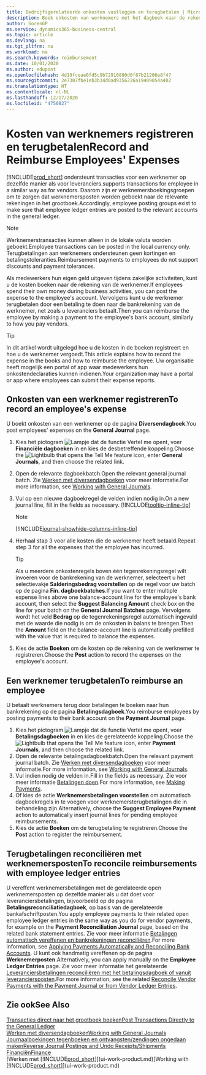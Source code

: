 ```yaml
---
title: Bedrijfsgerelateerde onkosten vastleggen en terugbetalen | Microsoft Docs
description: Boek onkosten van werknemers met het dagboek naar de rekening van de werknemer en boek later een betaling naar de bankrekening van de werknemer om bedrijfgerelateerde onkosten terug te betalen.
author: SorenGP
ms.service: dynamics365-business-central
ms.topic: article
ms.devlang: na
ms.tgt_pltfrm: na
ms.workload: na
ms.search.keywords: reimbursement
ms.date: 10/01/2020
ms.author: edupont
ms.openlocfilehash: 4d19fceae0fd5c9b72910880d0f87b21206e8f47
ms.sourcegitcommit: 2e7307fbe1eb3b34d0ad9356226a19409054a402
ms.translationtype: HT
ms.contentlocale: nl-NL
ms.lasthandoff: 12/17/2020
ms.locfileid: "4750827"
---
```

# <a name="record-and-reimburse-employees-expenses"></a><span data-ttu-id="490f4-103">Kosten van werknemers registreren en terugbetalen</span><span class="sxs-lookup"><span data-stu-id="490f4-103">Record and Reimburse Employees' Expenses</span></span>

[!INCLUDE[prod_short](includes/prod_short.md)] <span data-ttu-id="490f4-104">ondersteunt transacties voor een werknemer op dezelfde manier als voor leveranciers.</span><span class="sxs-lookup"><span data-stu-id="490f4-104">supports transactions for employee in a similar way as for vendors.</span></span> <span data-ttu-id="490f4-105">Daarom zijn er werknemersboekingsgroepen om te zorgen dat werknemersposten worden geboekt naar de relevante rekeningen in het grootboek.</span><span class="sxs-lookup"><span data-stu-id="490f4-105">Accordingly, employee posting groups exist to make sure that employee ledger entries are posted to the relevant accounts in the general ledger.</span></span>

> [!NOTE]  
> <span data-ttu-id="490f4-106">Werknemerstransacties kunnen alleen in de lokale valuta worden geboekt.</span><span class="sxs-lookup"><span data-stu-id="490f4-106">Employee transactions can be posted in the local currency only.</span></span> <span data-ttu-id="490f4-107">Terugbetalingen aan werknemers ondersteunen geen kortingen en betalingstoleranties.</span><span class="sxs-lookup"><span data-stu-id="490f4-107">Reimbursement payments to employees do not support discounts and payment tolerances.</span></span>

<span data-ttu-id="490f4-108">Als medewerkers hun eigen geld uitgeven tijdens zakelijke activiteiten, kunt u de kosten boeken naar de rekening van de werknemer.</span><span class="sxs-lookup"><span data-stu-id="490f4-108">If employees spend their own money during business activities, you can post the expense to the employee's account.</span></span> <span data-ttu-id="490f4-109">Vervolgens kunt u de werknemer terugbetalen door een betaling te doen naar de bankrekening van de werknemer, net zoals u leveranciers betaalt.</span><span class="sxs-lookup"><span data-stu-id="490f4-109">Then you can reimburse the employee by making a payment to the employee's bank account, similarly to how you pay vendors.</span></span>  

> [!TIP]
> <span data-ttu-id="490f4-110">In dit artikel wordt uitgelegd hoe u de kosten in de boeken registreert en hoe u de werknemer vergoedt.</span><span class="sxs-lookup"><span data-stu-id="490f4-110">This article explains how to record the expense in the books and how to reimburse the employee.</span></span> <span data-ttu-id="490f4-111">Uw organisatie heeft mogelijk een portal of app waar medewerkers hun onkostendeclaraties kunnen indienen.</span><span class="sxs-lookup"><span data-stu-id="490f4-111">Your organization may have a portal or app where employees can submit their expense reports.</span></span>

## <a name="to-record-an-employees-expense"></a><span data-ttu-id="490f4-112">Onkosten van een werknemer registreren</span><span class="sxs-lookup"><span data-stu-id="490f4-112">To record an employee's expense</span></span>
<span data-ttu-id="490f4-113">U boekt onkosten van een werknemer op de pagina **Diversendagboek**.</span><span class="sxs-lookup"><span data-stu-id="490f4-113">You post employees' expenses on the **General Journal** page.</span></span>
1. <span data-ttu-id="490f4-114">Kies het pictogram ![Lampje dat de functie Vertel me opent](media/ui-search/search_small.png "Vertel me wat u wilt doen"), voer **Financiële dagboeken** in en kies de desbetreffende koppeling.</span><span class="sxs-lookup"><span data-stu-id="490f4-114">Choose the ![Lightbulb that opens the Tell Me feature](media/ui-search/search_small.png "Tell me what you want to do") icon, enter **General Journals**, and then choose the related link.</span></span>
2. <span data-ttu-id="490f4-115">Open de relevante dagboekbatch.</span><span class="sxs-lookup"><span data-stu-id="490f4-115">Open the relevant general journal batch.</span></span> <span data-ttu-id="490f4-116">Zie [Werken met diversendagboeken](ui-work-general-journals.md) voor meer informatie.</span><span class="sxs-lookup"><span data-stu-id="490f4-116">For more information, see [Working with General Journals](ui-work-general-journals.md).</span></span>
3. <span data-ttu-id="490f4-117">Vul op een nieuwe dagboekregel de velden indien nodig in.</span><span class="sxs-lookup"><span data-stu-id="490f4-117">On a new journal line, fill in the fields as necessary.</span></span> [!INCLUDE[tooltip-inline-tip](includes/tooltip-inline-tip_md.md)]    

    > [!NOTE]
    > [!INCLUDE[journal-showhide-columns-inline-tip](includes/journal-showhide-columns-inline-tip.md)]
4. <span data-ttu-id="490f4-118">Herhaal stap 3 voor alle kosten die de werknemer heeft betaald.</span><span class="sxs-lookup"><span data-stu-id="490f4-118">Repeat step 3 for all the expenses that the employee has incurred.</span></span>

    > [!TIP]  
    > <span data-ttu-id="490f4-119">Als u meerdere onkostenregels boven één tegenrekeningsregel wilt invoeren voor de bankrekening van de werknemer, selecteert u het selectievakje **Salderingsbedrag voorstellen** op de regel voor uw batch op de pagina **Fin. dagboekbatches**.</span><span class="sxs-lookup"><span data-stu-id="490f4-119">If you want to enter multiple expense lines above one balance-account line for the employee's bank account, then select the **Suggest Balancing Amount** check box on the line for your batch on the **General Journal Batches** page.</span></span> <span data-ttu-id="490f4-120">Vervolgens wordt het veld **Bedrag** op de tegenrekeningsregel automatisch ingevuld met de waarde die nodig is om de onkosten in balans te brengen.</span><span class="sxs-lookup"><span data-stu-id="490f4-120">Then the **Amount** field on the balance-account line is automatically prefilled with the value that is required to balance the expenses.</span></span>
5. <span data-ttu-id="490f4-121">Kies de actie **Boeken** om de kosten op de rekening van de werknemer te registreren.</span><span class="sxs-lookup"><span data-stu-id="490f4-121">Choose the **Post** action to record the expenses on the employee's account.</span></span>

## <a name="to-reimburse-an-employee"></a><span data-ttu-id="490f4-122">Een werknemer terugbetalen</span><span class="sxs-lookup"><span data-stu-id="490f4-122">To reimburse an employee</span></span>
<span data-ttu-id="490f4-123">U betaalt werknemers terug door betalingen te boeken naar hun bankrekening op de pagina **Betalingsdagboek**.</span><span class="sxs-lookup"><span data-stu-id="490f4-123">You reimburse employees by posting payments to their bank account on the **Payment Journal** page.</span></span>
1. <span data-ttu-id="490f4-124">Kies het pictogram ![Lampje dat de functie Vertel me opent](media/ui-search/search_small.png "Vertel me wat u wilt doen"), voer **Betalingsdagboeken** in en kies de gerelateerde koppeling.</span><span class="sxs-lookup"><span data-stu-id="490f4-124">Choose the ![Lightbulb that opens the Tell Me feature](media/ui-search/search_small.png "Tell me what you want to do") icon, enter **Payment Journals**, and then choose the related link.</span></span>
2. <span data-ttu-id="490f4-125">Open de relevante betalingsdagboekbatch.</span><span class="sxs-lookup"><span data-stu-id="490f4-125">Open the relevant payment journal batch.</span></span> <span data-ttu-id="490f4-126">Zie [Werken met diversendagboeken](ui-work-general-journals.md) voor meer informatie.</span><span class="sxs-lookup"><span data-stu-id="490f4-126">For more information, see [Working with General Journals](ui-work-general-journals.md).</span></span>
3. <span data-ttu-id="490f4-127">Vul indien nodig de velden in.</span><span class="sxs-lookup"><span data-stu-id="490f4-127">Fill in the fields as necessary.</span></span> <span data-ttu-id="490f4-128">Zie voor meer informatie [Betalingen doen](payables-make-payments.md).</span><span class="sxs-lookup"><span data-stu-id="490f4-128">For more information, see [Making Payments](payables-make-payments.md).</span></span>
4. <span data-ttu-id="490f4-129">Of kies de actie **Werknemersbetalingen voorstellen** om automatisch dagboekregels in te voegen voor werknemersterugbetalingen die in behandeling zijn.</span><span class="sxs-lookup"><span data-stu-id="490f4-129">Alternatively, choose the **Suggest Employee Payment** action to automatically insert journal lines for pending employee reimbursements.</span></span>
5. <span data-ttu-id="490f4-130">Kies de actie **Boeken** om de terugbetaling te registreren.</span><span class="sxs-lookup"><span data-stu-id="490f4-130">Choose the **Post** action to register the reimbursement.</span></span>  

## <a name="to-reconcile-reimbursements-with-employee-ledger-entries"></a><span data-ttu-id="490f4-131">Terugbetalingen reconciliëren met werknemersposten</span><span class="sxs-lookup"><span data-stu-id="490f4-131">To reconcile reimbursements with employee ledger entries</span></span>
<span data-ttu-id="490f4-132">U vereffent werknemersbetalingen met de gerelateerde open werknemersposten op dezelfde manier als u dat doet voor leveranciersbetalingen, bijvoorbeeld op de pagina **Betalingsreconciliatiedagboek**, op basis van de gerelateerde bankafschriftposten.</span><span class="sxs-lookup"><span data-stu-id="490f4-132">You apply employee payments to their related open employee ledger entries in the same way as you do for vendor payments, for example on the **Payment Reconciliation Journal** page, based on the related bank statement entries.</span></span> <span data-ttu-id="490f4-133">Zie voor meer informatie [Betalingen automatisch vereffenen en bankrekeningen reconciliëren](receivables-apply-payments-auto-reconcile-bank-accounts.md).</span><span class="sxs-lookup"><span data-stu-id="490f4-133">For more information, see [Applying Payments Automatically and Reconciling Bank Accounts](receivables-apply-payments-auto-reconcile-bank-accounts.md).</span></span> <span data-ttu-id="490f4-134">U kunt ook handmatig vereffenen op de pagina **Werknemerposten**.</span><span class="sxs-lookup"><span data-stu-id="490f4-134">Alternatively, you can apply manually on the **Employee Ledger Entries** page.</span></span> <span data-ttu-id="490f4-135">Zie voor meer informatie het gerelateerde [Leveranciersbetalingen reconciliëren met het betalingsdagboek of vanuit leveranciersposten](payables-how-apply-purchase-transactions-manually.md).</span><span class="sxs-lookup"><span data-stu-id="490f4-135">For more information, see the related [Reconcile Vendor Payments with the Payment Journal or from Vendor Ledger Entries](payables-how-apply-purchase-transactions-manually.md).</span></span>  

## <a name="see-also"></a><span data-ttu-id="490f4-136">Zie ook</span><span class="sxs-lookup"><span data-stu-id="490f4-136">See Also</span></span>
[<span data-ttu-id="490f4-137">Transacties direct naar het grootboek boeken</span><span class="sxs-lookup"><span data-stu-id="490f4-137">Post Transactions Directly to the General Ledger</span></span>](finance-how-post-transactions-directly.md)  
[<span data-ttu-id="490f4-138">Werken met diversendagboeken</span><span class="sxs-lookup"><span data-stu-id="490f4-138">Working with General Journals</span></span>](ui-work-general-journals.md)  
[<span data-ttu-id="490f4-139">Journaalboekingen tegenboeken en ontvangsten/zendingen ongedaan maken</span><span class="sxs-lookup"><span data-stu-id="490f4-139">Reverse Journal Postings and Undo Receipts/Shipments</span></span>](finance-how-reverse-journal-posting.md)  
[<span data-ttu-id="490f4-140">Financiën</span><span class="sxs-lookup"><span data-stu-id="490f4-140">Finance</span></span>](finance.md)  
<span data-ttu-id="490f4-141">[Werken met [!INCLUDE[prod_short](includes/prod_short.md)]](ui-work-product.md)</span><span class="sxs-lookup"><span data-stu-id="490f4-141">[Working with [!INCLUDE[prod_short](includes/prod_short.md)]](ui-work-product.md)</span></span>  
